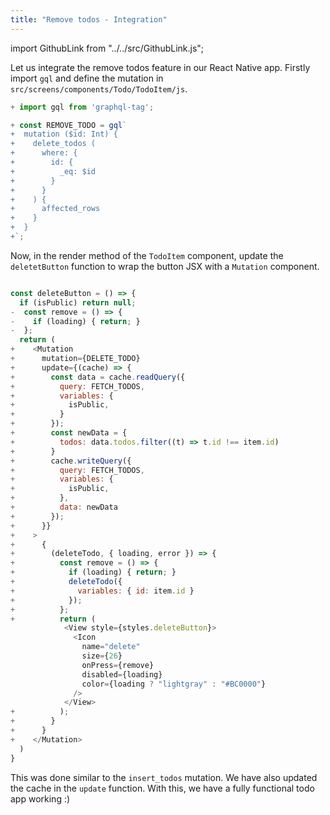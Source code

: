 ```yaml
---
title: "Remove todos - Integration"
---
```


import GithubLink from "../../src/GithubLink.js";

Let us integrate the remove todos feature in our React Native app. Firstly import `gql` and define the mutation in `src/screens/components/Todo/TodoItem/js`.


<GithubLink link="https://github.com/hasura/graphql-engine/blob/master/community/learn/graphql-tutorials/tutorials/react-native-apollo/app-final/src/screens/components/Todo/TodoItem.js" text="TodoItem.js"/>

```js
+ import gql from 'graphql-tag';

+ const REMOVE_TODO = gql`
+  mutation ($id: Int) {
+    delete_todos (
+      where: {
+        id: {
+          _eq: $id
+        }
+      }
+    ) {
+      affected_rows
+    }
+  }
+`;
```

Now, in the render method of the `TodoItem` component, update the `deletetButton` function to wrap the button JSX with a `Mutation` component.

```js

const deleteButton = () => {
  if (isPublic) return null;
-  const remove = () => {
-    if (loading) { return; }
-  };
  return (
+    <Mutation
+      mutation={DELETE_TODO}
+      update={(cache) => {
+        const data = cache.readQuery({
+          query: FETCH_TODOS,
+          variables: {
+            isPublic,
+          }
+        });
+        const newData = {
+          todos: data.todos.filter((t) => t.id !== item.id)
+        }
+        cache.writeQuery({
+          query: FETCH_TODOS,
+          variables: {
+            isPublic,
+          },
+          data: newData
+        });
+      }}
+    >
+      {
+        (deleteTodo, { loading, error }) => {
+          const remove = () => {
+            if (loading) { return; }
+            deleteTodo({
+              variables: { id: item.id }
+            });
+          };
+          return (
            <View style={styles.deleteButton}>
              <Icon
                name="delete"
                size={26}
                onPress={remove}
                disabled={loading}
                color={loading ? "lightgray" : "#BC0000"}
              />
            </View>
+          );
+        }
+      }
+    </Mutation> 
  )
}
```


This was done similar to the `insert_todos` mutation. We have also updated the cache in the `update` function. With this, we have a fully functional todo app working :)
